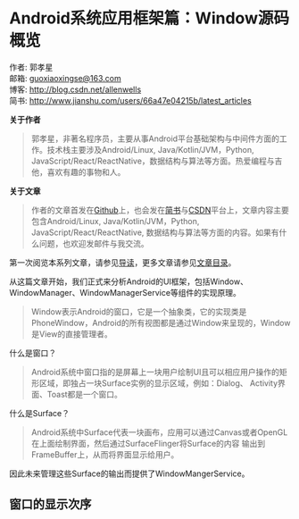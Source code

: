 # Android系统应用框架篇：Window源码概览

作者: 郭孝星  
邮箱: guoxiaoxingse@163.com  
博客: http://blog.csdn.net/allenwells   
简书: http://www.jianshu.com/users/66a47e04215b/latest_articles  

**关于作者**

>郭孝星，非著名程序员，主要从事Android平台基础架构与中间件方面的工作。技术栈主要涉及Android/Linux, Java/Kotlin/JVM，Python, JavaScript/React/ReactNative，数据结构与算法等方面。热爱编程与吉他，喜欢有趣的事物和人。

**关于文章**

>作者的文章首发在[Github](https://github.com/guoxiaoxing)上，也会发在[简书](http://www.jianshu.com/users/66a47e04215b/latest_articles)与[CSDN](http://blog.csdn.net/allenwells)平台上，文章内容主要包含Android/Linux, Java/Kotlin/JVM，Python, JavaScript/React/ReactNative, 数据结构与算法等方面的内容。如果有什么问题，也欢迎发邮件与我交流。

第一次阅览本系列文章，请参见[导读](https://github.com/guoxiaoxing/android-open-source-project-analysis/blob/master/doc/导读.md)，更多文章请参见[文章目录](https://github.com/guoxiaoxing/android-open-source-project-analysis/blob/master/README.md)。

从这篇文章开始，我们正式来分析Android的UI框架，包括Window、WindowManager、WindowManagerService等组件的实现原理。

>Window表示Android的窗口，它是一个抽象类，它的实现类是PhoneWindow，Android的所有视图都是通过Window来呈现的，Window
是View的直接管理者。

什么是窗口？

>Android系统中窗口指的是屏幕上一块用户绘制UI且可以相应用户操作的矩形区域，即独占一块Surface实例的显示区域，例如：Dialog、
Activity界面、Toast都是一个窗口。

什么是Surface？

>Android系统中Surface代表一块画布，应用可以通过Canvas或者OpenGL在上面绘制界面，然后通过SurfaceFlinger将Surface的内容
输出到FrameBuffer上，从而将界面显示给用户。

因此未来管理这些Surface的输出而提供了WindowMangerService。

## 窗口的显示次序



